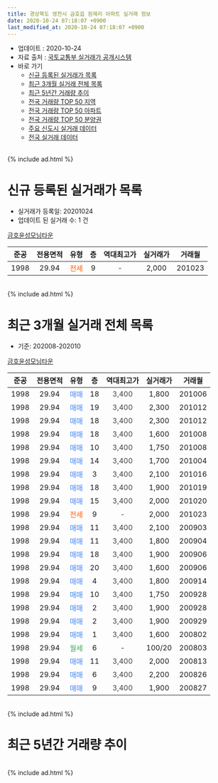 ```yaml
---
title: 경상북도 영천시 금호읍 원제리 아파트 실거래 정보
date: 2020-10-24 07:18:07 +0900
last_modified_at: 2020-10-24 07:18:07 +0900
---
```


* 업데이트 : 2020-10-24
* 자료 출처 : [국토교통부 실거래가 공개시스템](http://rt.molit.go.kr)
* 바로 가기
    * [신규 등록된 실거래가 목록](#신규-등록된-실거래가-목록)
    * [최근 3개월 실거래 전체 목록](#최근-3개월-실거래-전체-목록)
    * [최근 5년간 거래량 추이](#최근-5년간-거래량-추이)
    * [전국 거래량 TOP 50 지역](https://inasie.github.io/apt-trade-info/최근-3개월-전국에서-가장-거래가-많이-발생한-지역)
    * [전국 거래량 TOP 50 아파트](https://inasie.github.io/apt-trade-info/최근-3개월-전국에서-가장-거래가-많이-발생한-아파트)
    * [전국 거래량 TOP 50 분양권](https://inasie.github.io/apt-trade-info/최근-3개월-전국에서-가장-거래가-많이-발생한-분양권)
    * [주요 신도시 실거래 데이터](https://inasie.github.io/apt-trade-info/주요-신도시)
    * [전국 실거래 데이터](https://inasie.github.io/apt-trade-info/전국)
<br>
{% include ad.html %}
<br>

# 신규 등록된 실거래가 목록
* 실거래가 등록일: 20201024
* 업데이트 된 실거래 수: 1 건


[금호윤성모닝타운](https://search.naver.com/search.naver?query=%EA%B2%BD%EC%83%81%EB%B6%81%EB%8F%84+%EC%98%81%EC%B2%9C%EC%8B%9C+%EA%B8%88%ED%98%B8%EC%9D%8D+%EC%9B%90%EC%A0%9C%EB%A6%AC+%EA%B8%88%ED%98%B8%EC%9C%A4%EC%84%B1%EB%AA%A8%EB%8B%9D%ED%83%80%EC%9A%B4)

|준공|전용면적|유형|층|역대최고가|실거래가|거래월|
|:---:|:---:|:---:|:---:|:---:|:---:|:---:|
|1998|29.94|<span style="color:#ff5a00">전세</span>|9|<span style="color:#444444">-</span>|2,000|201023|


<br>
{% include ad.html %}
<br>

# 최근 3개월 실거래 전체 목록
* 기준: 202008-202010


[금호윤성모닝타운](https://search.naver.com/search.naver?query=%EA%B2%BD%EC%83%81%EB%B6%81%EB%8F%84+%EC%98%81%EC%B2%9C%EC%8B%9C+%EA%B8%88%ED%98%B8%EC%9D%8D+%EC%9B%90%EC%A0%9C%EB%A6%AC+%EA%B8%88%ED%98%B8%EC%9C%A4%EC%84%B1%EB%AA%A8%EB%8B%9D%ED%83%80%EC%9A%B4)

|준공|전용면적|유형|층|역대최고가|실거래가|거래월|
|:---:|:---:|:---:|:---:|:---:|:---:|:---:|
|1998|29.94|<span style="color:#4285f3">매매</span>|18|<span style="color:#444444">3,400</span>|1,800|201006|
|1998|29.94|<span style="color:#4285f3">매매</span>|19|<span style="color:#444444">3,400</span>|2,300|201012|
|1998|29.94|<span style="color:#4285f3">매매</span>|18|<span style="color:#444444">3,400</span>|2,300|201012|
|1998|29.94|<span style="color:#4285f3">매매</span>|18|<span style="color:#444444">3,400</span>|1,600|201008|
|1998|29.94|<span style="color:#4285f3">매매</span>|10|<span style="color:#444444">3,400</span>|1,750|201008|
|1998|29.94|<span style="color:#4285f3">매매</span>|14|<span style="color:#444444">3,400</span>|1,700|201004|
|1998|29.94|<span style="color:#4285f3">매매</span>|3|<span style="color:#444444">3,400</span>|2,100|201016|
|1998|29.94|<span style="color:#4285f3">매매</span>|18|<span style="color:#444444">3,400</span>|1,900|201019|
|1998|29.94|<span style="color:#4285f3">매매</span>|15|<span style="color:#444444">3,400</span>|2,000|201020|
|1998|29.94|<span style="color:#ff5a00">전세</span>|9|<span style="color:#444444">-</span>|2,000|201023|
|1998|29.94|<span style="color:#4285f3">매매</span>|11|<span style="color:#444444">3,400</span>|2,100|200903|
|1998|29.94|<span style="color:#4285f3">매매</span>|11|<span style="color:#444444">3,400</span>|1,800|200904|
|1998|29.94|<span style="color:#4285f3">매매</span>|18|<span style="color:#444444">3,400</span>|1,900|200906|
|1998|29.94|<span style="color:#4285f3">매매</span>|20|<span style="color:#444444">3,400</span>|1,600|200906|
|1998|29.94|<span style="color:#4285f3">매매</span>|4|<span style="color:#444444">3,400</span>|1,800|200914|
|1998|29.94|<span style="color:#4285f3">매매</span>|10|<span style="color:#444444">3,400</span>|1,750|200928|
|1998|29.94|<span style="color:#4285f3">매매</span>|2|<span style="color:#444444">3,400</span>|1,900|200928|
|1998|29.94|<span style="color:#4285f3">매매</span>|2|<span style="color:#444444">3,400</span>|1,900|200929|
|1998|29.94|<span style="color:#4285f3">매매</span>|1|<span style="color:#444444">3,400</span>|1,600|200802|
|1998|29.94|<span style="color:#34a853">월세</span>|6|<span style="color:#444444">-</span>|100/20|200803|
|1998|29.94|<span style="color:#4285f3">매매</span>|11|<span style="color:#444444">3,400</span>|2,000|200813|
|1998|29.94|<span style="color:#4285f3">매매</span>|6|<span style="color:#444444">3,400</span>|2,200|200826|
|1998|29.94|<span style="color:#4285f3">매매</span>|9|<span style="color:#444444">3,400</span>|1,900|200827|


<br>
{% include ad.html %}
<br>

# 최근 5년간 거래량 추이


<div style="width:100%;">
    <canvas id="deal_progress" height="200"></canvas>
</div>

<script>
new Chart(document.getElementById("deal_progress"), {
    type: 'line',
    data: {
        labels: ['201510','201511','201512','201601','201602','201603','201604','201605','201606','201607','201608','201609','201610','201611','201612','201701','201702','201703','201704','201705','201706','201707','201708','201709','201710','201711','201712','201801','201802','201803','201804','201805','201806','201807','201808','201809','201810','201811','201812','201901','201902','201903','201904','201905','201906','201907','201908','201909','201910','201911','201912','202001','202002','202003','202004','202005','202006','202007','202008','202009','202010'],
        datasets: [{
            label: '매매',
            pointRadius: 1,
            data: [12, 8, 8, 12, 2, 7, 5, 2, 10, 9, 7, 7, 1, 8, 5, 8, 4, 6, 7, 5, 4, 9, 2, 4, 0, 12, 5, 4, 2, 6, 3, 9, 10, 6, 3, 3, 6, 7, 7, 3, 4, 7, 7, 5, 8, 7, 9, 12, 16, 13, 8, 1, 4, 11, 8, 9, 10, 14, 4, 8, 9],
            borderColor: "rgba(255, 201, 14, 1)",
            backgroundColor: "rgba(255, 201, 14, 0.5)",
            fill: false,
            lineTension: 0
        },{
            label: '전월세',
            pointRadius: 1,
            data: [2, 1, 0, 0, 1, 2, 3, 1, 0, 0, 0, 1, 1, 1, 1, 1, 1, 1, 0, 0, 0, 1, 1, 0, 2, 0, 0, 1, 2, 0, 1, 0, 0, 1, 2, 1, 4, 4, 1, 0, 0, 0, 0, 3, 2, 0, 0, 1, 1, 1, 1, 0, 0, 3, 1, 0, 1, 0, 1, 0, 1],
            borderColor: "rgba(0, 141, 185, 1)",
            backgroundColor: "rgba(0, 141, 185, 0.5)",
            fill: false,
            lineTension: 0
        }
        ]
    },
    options: {
        responsive: true,
        title: {
            display: false
        },
        tooltips: {
            mode: 'index',
            intersect: false
        },
        hover: {
            mode: 'nearest',
            intersect: true
        },
        scales: {
            xAxes: [{
                display: true,
                scaleLabel: {
                    display: true,
                    labelString: '년/월'
                }
            }],
            yAxes: [{
                display: true,
                ticks: {
                    suggestedMin: 0,
                },
                scaleLabel: {
                    display: true,
                    labelString: '실거래 수'
                }
            }]
        }
    }
});

</script>


<br>
{% include ad.html %}
<br>

